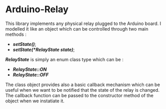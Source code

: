 # Arduino-Relay


This library implements any physical relay plugged to the Arduino board. I modelled it like an object which can be controlled through two main methods :

- **_setState()_**;
- **_setState(*RelayState state)_**;

**_RelayState_** is simply an enum class type which can be :

- **_RelayState::ON_** 
- **_RelayState::OFF_**

The class object provides also a basic callback mechanism which can be useful when we want to be notified that the state of the relay is changed. The callback function can be passed to the constructor method of the object when we instatiate it.
